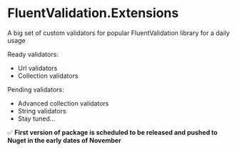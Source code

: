 # FluentValidation.Extensions
A big set of custom validators for popular FluentValidation library for a daily usage

Ready validators:
- Url validators
- Collection validators

Pending validators:
- Advanced collection validators
- String validators
- Stay tuned...


:white_check_mark: **First version of package is scheduled to be released and pushed to Nuget in the early dates of November**

